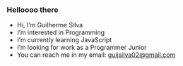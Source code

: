 ### Helloooo there
- Hi, I’m Guilherme Silva
- I’m interested in Programming
- I’m currently learning JavaScript
- I’m looking for work as a Programmer Junior
- You can reach me in my email: guijsilva02@gmail.com
